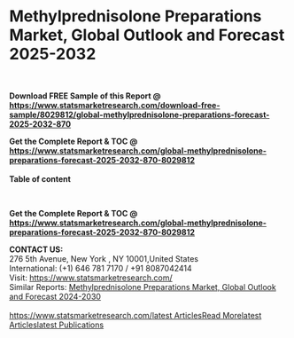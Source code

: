 <h1>Methylprednisolone Preparations Market, Global Outlook and Forecast 2025-2032</h1><br/><p><strong>Download FREE Sample of this Report @ <a href="https://www.statsmarketresearch.com/download-free-sample/8029812/global-methylprednisolone-preparations-forecast-2025-2032-870">https://www.statsmarketresearch.com/download-free-sample/8029812/global-methylprednisolone-preparations-forecast-2025-2032-870</a></strong></p><div><b>Get the Complete Report & TOC @ <a href="https://www.statsmarketresearch.com/global-methylprednisolone-preparations-forecast-2025-2032-870-8029812">https://www.statsmarketresearch.com/global-methylprednisolone-preparations-forecast-2025-2032-870-8029812</a></b></div><br><b>Table of content</b><p><br><div><b>Get the Complete Report & TOC @ <a href="https://www.statsmarketresearch.com/global-methylprednisolone-preparations-forecast-2025-2032-870-8029812">https://www.statsmarketresearch.com/global-methylprednisolone-preparations-forecast-2025-2032-870-8029812</a></b></div></p> <b>CONTACT US:</b><br>276 5th Avenue, New York , NY 10001,United States<br>International: (+1) 646 781 7170 / +91 8087042414<br>Visit: <a href="https://www.statsmarketresearch.com/">https://www.statsmarketresearch.com/</a><br>Similar Reports: <a href="https://www.statsmarketresearch.com/global-methylprednisolone-preparations-forecast-2025-2032-870-8029812">Methylprednisolone Preparations Market, Global Outlook and Forecast 2024-2030</a><br/><br/><a href="https://gyeongbokgung.com">https://www.statsmarketresearch.com/</a><a href="https://hallyeomaritime.com">latest Articles</a><a href="https://jingwansa.com">Read More</a><a href=https://nguoiviet.jp/">latest Articles</a><a href="https://www.intelmarketresearch.com/">latest Publications</a>